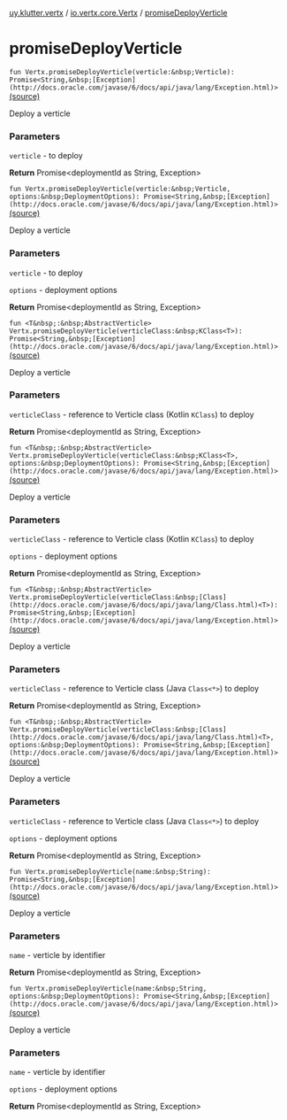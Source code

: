 [uy.klutter.vertx](../index.md) / [io.vertx.core.Vertx](index.md) / [promiseDeployVerticle](.)


# promiseDeployVerticle
`fun Vertx.promiseDeployVerticle(verticle:&nbsp;Verticle): Promise<String,&nbsp;[Exception](http://docs.oracle.com/javase/6/docs/api/java/lang/Exception.html)>` [(source)](https://github.com/kohesive/klutter/blob/master/vertx3-jdk8/src/main/kotlin/uy/klutter/vertx/Vertx.kt#L103)

Deploy a verticle

### Parameters
`verticle` - to deploy

**Return**
Promise<deploymentId as String, Exception>


`fun Vertx.promiseDeployVerticle(verticle:&nbsp;Verticle, options:&nbsp;DeploymentOptions): Promise<String,&nbsp;[Exception](http://docs.oracle.com/javase/6/docs/api/java/lang/Exception.html)>` [(source)](https://github.com/kohesive/klutter/blob/master/vertx3-jdk8/src/main/kotlin/uy/klutter/vertx/Vertx.kt#L114)

Deploy a verticle

### Parameters
`verticle` - to deploy

`options` - deployment options

**Return**
Promise<deploymentId as String, Exception>


`fun <T&nbsp;:&nbsp;AbstractVerticle> Vertx.promiseDeployVerticle(verticleClass:&nbsp;KClass<T>): Promise<String,&nbsp;[Exception](http://docs.oracle.com/javase/6/docs/api/java/lang/Exception.html)>` [(source)](https://github.com/kohesive/klutter/blob/master/vertx3-jdk8/src/main/kotlin/uy/klutter/vertx/Vertx.kt#L124)

Deploy a verticle

### Parameters
`verticleClass` - reference to Verticle class (Kotlin `KClass`) to deploy

**Return**
Promise<deploymentId as String, Exception>


`fun <T&nbsp;:&nbsp;AbstractVerticle> Vertx.promiseDeployVerticle(verticleClass:&nbsp;KClass<T>, options:&nbsp;DeploymentOptions): Promise<String,&nbsp;[Exception](http://docs.oracle.com/javase/6/docs/api/java/lang/Exception.html)>` [(source)](https://github.com/kohesive/klutter/blob/master/vertx3-jdk8/src/main/kotlin/uy/klutter/vertx/Vertx.kt#L135)

Deploy a verticle

### Parameters
`verticleClass` - reference to Verticle class (Kotlin `KClass`) to deploy

`options` - deployment options

**Return**
Promise<deploymentId as String, Exception>


`fun <T&nbsp;:&nbsp;AbstractVerticle> Vertx.promiseDeployVerticle(verticleClass:&nbsp;[Class](http://docs.oracle.com/javase/6/docs/api/java/lang/Class.html)<T>): Promise<String,&nbsp;[Exception](http://docs.oracle.com/javase/6/docs/api/java/lang/Exception.html)>` [(source)](https://github.com/kohesive/klutter/blob/master/vertx3-jdk8/src/main/kotlin/uy/klutter/vertx/Vertx.kt#L145)

Deploy a verticle

### Parameters
`verticleClass` - reference to Verticle class (Java `Class<*>`) to deploy

**Return**
Promise<deploymentId as String, Exception>


`fun <T&nbsp;:&nbsp;AbstractVerticle> Vertx.promiseDeployVerticle(verticleClass:&nbsp;[Class](http://docs.oracle.com/javase/6/docs/api/java/lang/Class.html)<T>, options:&nbsp;DeploymentOptions): Promise<String,&nbsp;[Exception](http://docs.oracle.com/javase/6/docs/api/java/lang/Exception.html)>` [(source)](https://github.com/kohesive/klutter/blob/master/vertx3-jdk8/src/main/kotlin/uy/klutter/vertx/Vertx.kt#L156)

Deploy a verticle

### Parameters
`verticleClass` - reference to Verticle class (Java `Class<*>`) to deploy

`options` - deployment options

**Return**
Promise<deploymentId as String, Exception>


`fun Vertx.promiseDeployVerticle(name:&nbsp;String): Promise<String,&nbsp;[Exception](http://docs.oracle.com/javase/6/docs/api/java/lang/Exception.html)>` [(source)](https://github.com/kohesive/klutter/blob/master/vertx3-jdk8/src/main/kotlin/uy/klutter/vertx/Vertx.kt#L166)

Deploy a verticle

### Parameters
`name` - verticle by identifier

**Return**
Promise<deploymentId as String, Exception>


`fun Vertx.promiseDeployVerticle(name:&nbsp;String, options:&nbsp;DeploymentOptions): Promise<String,&nbsp;[Exception](http://docs.oracle.com/javase/6/docs/api/java/lang/Exception.html)>` [(source)](https://github.com/kohesive/klutter/blob/master/vertx3-jdk8/src/main/kotlin/uy/klutter/vertx/Vertx.kt#L177)

Deploy a verticle

### Parameters
`name` - verticle by identifier

`options` - deployment options

**Return**
Promise<deploymentId as String, Exception>


